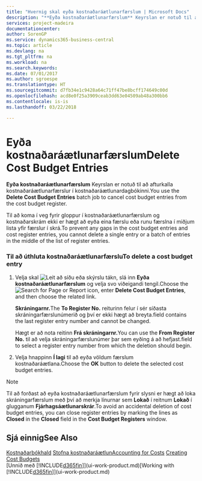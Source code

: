 ```yaml
---
title: "Hvernig skal eyða kostnaðaráætlunarfærslum | Microsoft Docs"
description: "**Eyða kostnaðaráætlunarfærslum** Keyrslan er notuð til að afturkalla kostnaðaráætlunarfærslur í kostnaðaráætlunardagbókinni."
services: project-madeira
documentationcenter: 
author: SorenGP
ms.service: dynamics365-business-central
ms.topic: article
ms.devlang: na
ms.tgt_pltfrm: na
ms.workload: na
ms.search.keywords: 
ms.date: 07/01/2017
ms.author: sgroespe
ms.translationtype: HT
ms.sourcegitcommit: d7fb34e1c9428a64c71ff47be8bcff174649c00d
ms.openlocfilehash: acd8e0f25a3909ceab3dd63e04509ab48a300bb6
ms.contentlocale: is-is
ms.lasthandoff: 03/22/2018

---
```

# <a name="delete-cost-budget-entries"></a><span data-ttu-id="ff6af-103">Eyða kostnaðaráætlunarfærslum</span><span class="sxs-lookup"><span data-stu-id="ff6af-103">Delete Cost Budget Entries</span></span>
<span data-ttu-id="ff6af-104">**Eyða kostnaðaráætlunarfærslum** Keyrslan er notuð til að afturkalla kostnaðaráætlunarfærslur í kostnaðaráætlunardagbókinni.</span><span class="sxs-lookup"><span data-stu-id="ff6af-104">You use the **Delete Cost Budget Entries** batch job to cancel cost budget entries from the cost budget register.</span></span>  

<span data-ttu-id="ff6af-105">Til að koma í veg fyrir gloppur í kostnaðaráætlunarfærslum og kostnaðarskrám ekki er hægt að eyða eina færslu eða runu færslna í miðjum lista yfir færslur í skrá.</span><span class="sxs-lookup"><span data-stu-id="ff6af-105">To prevent any gaps in the cost budget entries and cost register entries, you cannot delete a single entry or a batch of entries in the middle of the list of register entries.</span></span>  

### <a name="to-delete-a-cost-budget-entry"></a><span data-ttu-id="ff6af-106">Til að úthluta kostnaðaráætlunarfærslu</span><span class="sxs-lookup"><span data-stu-id="ff6af-106">To delete a cost budget entry</span></span>  

1.  <span data-ttu-id="ff6af-107">Velja skal ![Leit að síðu eða skýrslu](media/ui-search/search_small.png "Leit að síðu eða skýrslu táknið") tákn, slá inn **Eyða kostnaðaráætlunarfærslum** og velja svo viðeigandi tengil.</span><span class="sxs-lookup"><span data-stu-id="ff6af-107">Choose the ![Search for Page or Report](media/ui-search/search_small.png "Search for Page or Report icon") icon, enter **Delete Cost Budget Entries**, and then choose the related link.</span></span>  

    <span data-ttu-id="ff6af-108">**Skráningarnr.**</span><span class="sxs-lookup"><span data-stu-id="ff6af-108">The **To Register No.**</span></span> <span data-ttu-id="ff6af-109">reiturinn felur í sér síðasta skráningarfærslunúmerið og því er ekki hægt að breyta.</span><span class="sxs-lookup"><span data-stu-id="ff6af-109">field contains the last register entry number and cannot be changed.</span></span>  

    <span data-ttu-id="ff6af-110">Hægt er að nota reitinn **Frá skráningarnr.**</span><span class="sxs-lookup"><span data-stu-id="ff6af-110">You can use the **From Register No.**</span></span> <span data-ttu-id="ff6af-111">til að velja skráningarfærslunúmer þar sem eyðing á að hefjast.</span><span class="sxs-lookup"><span data-stu-id="ff6af-111">field to select a register entry number from which the deletion should begin.</span></span>  
2.  <span data-ttu-id="ff6af-112">Velja hnappinn **Í lagi** til að eyða völdum færslum kostnaðaráætlana.</span><span class="sxs-lookup"><span data-stu-id="ff6af-112">Choose the **OK** button to delete the selected cost budget entries.</span></span>  

> [!NOTE]  
>  <span data-ttu-id="ff6af-113">Til að forðast að eyða kostnaðaráætlunarfærslum fyrir slysni er hægt að loka skráningarfærslum með því að merkja línurnar sem **Lokað** í reitnum **Lokað** í glugganum **Fjárhagsáætlunarskrár**.</span><span class="sxs-lookup"><span data-stu-id="ff6af-113">To avoid an accidental deletion of cost budget entries, you can close register entries by marking the lines as **Closed** in the **Closed** field in the **Cost Budget Registers** window.</span></span>  

## <a name="see-also"></a><span data-ttu-id="ff6af-114">Sjá einnig</span><span class="sxs-lookup"><span data-stu-id="ff6af-114">See Also</span></span>  
<span data-ttu-id="ff6af-115">[Kostnaðarbókhald](finance-manage-cost-accounting.md)
[Stofna kostnaðaráætlun](finance-create-cost-budgets.md)</span><span class="sxs-lookup"><span data-stu-id="ff6af-115">[Accounting for Costs](finance-manage-cost-accounting.md)
[Creating Cost Budgets](finance-create-cost-budgets.md)</span></span>  
<span data-ttu-id="ff6af-116">[Unnið með [!INCLUDE[d365fin](includes/d365fin_md.md)]](ui-work-product.md)</span><span class="sxs-lookup"><span data-stu-id="ff6af-116">[Working with [!INCLUDE[d365fin](includes/d365fin_md.md)]](ui-work-product.md)</span></span>

